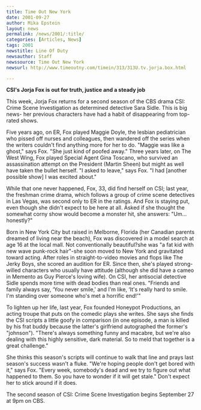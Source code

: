 ```yaml
---
title: Time Out New York
date: 2001-09-27
author: Mika Epstein
layout: news
permalink: /news/2001/:title/
categories: [Articles, News]
tags: 2001
newstitle: Line Of Duty  
newsauthor: Staff  
newssource: Time Out New York  
newsurl: http://www.timeoutny.com/timein/313/313U.tv.jorja.box.html  

---
```

**CSI's Jorja Fox is out for truth, justice and a steady job**

This week, Jorja Fox returns for a second season of the CBS drama CSI: Crime Scene Investigation as determined detective Sara Sidle. This is big news- her previous characters have had a habit of disappearing from top-rated shows. 

Five years ago, on ER, Fox played Maggie Doyle, the lesbian pediatrician who pissed off nurses and colleagues, then wandered off the series when the writers couldn't find anything more for her to do. "Maggie was like a ghost," says Fox. "She just kind of poofed away." Three years later, on The West Wing, Fox played Special Agent Gina Toscano, who survived an assassination attempt on the President (Martin Sheen) but might as well have taken the bullet herself. "I asked to leave," says Fox. "I had [another possible show] I was excited about." 

While that one never happened, Fox, 33, did find herself on CSI; last year, the freshman crime drama, which follows a group of crime scene detectives in Las Vegas, was second only to ER in the ratings. And Fox is staying put, even though she didn't expect to be here at all. Asked if she thought the somewhat corny show would become a monster hit, she answers: "Um... honestly?" 

Born in New York City but raised in Melborne, Florida (her Canadian parents dreamed of living near the beach), Fox was discovered in a model search at age 16 at the local mall. Not conventionally beautiful?she was "a fat kid with new wave punk-rock hair"-she soon moved to New York and gravitated toward acting. After roles in straight-to-video movies and flops like The Jerky Boys, she scored an audition for ER. Since then, she's played strong-willed characters who usually have attitude (although she did have a cameo in Memento as Guy Pierce's loving wife). On CSI, her antisocial detective Sidle spends more time with dead bodies than real ones. "Friends and family always say, &#8216;You never smile,' and I'm like, &#8216;It's really hard to smile. I'm standing over someone who's met a horrific end!'" 

To lighten up her life, last year, Fox founded Honeypot Productions, an acting troupe that puts on the comedic plays she writes. She says she finds the CSI scripts a little goofy in comparison (in one episode, a man is killed by his frat buddy because the latter's girlfriend autographed the former's "johnson"). "There's always something funny and macabre, but we're also dealing with this highly sensitive, dark material. So to meld that together is a great challenge." 

She thinks this season's scripts will continue to walk that line and prays last season's success wasn't a fluke. "We're hoping people don't get bored with it," says Fox. "Every week, somebody's dead and we try to figure out what happened to them. So you have to wonder if it will get stale." Don't expect her to stick around if it does. 

The second season of CSI: Crime Scene Investigation begins September 27 at 9pm on CBS. 

